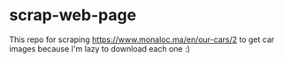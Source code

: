 # scrap-web-page
This repo for scraping https://www.monaloc.ma/en/our-cars/2 to get car images because I'm lazy to download each one :)
